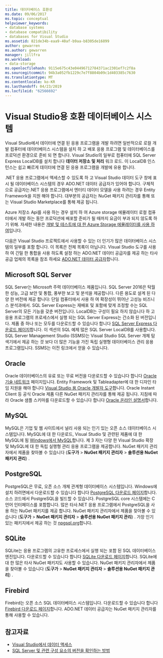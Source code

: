 ```yaml
---
title: 데이터베이스 호환성
ms.date: 09/06/2017
ms.topic: conceptual
helpviewer_keywords:
- database systems
- database compatibility
- databases for Visual Studio
ms.assetid: 821de34b-eaa9-40af-b9aa-b8305de16899
author: gewarren
ms.author: gewarren
manager: jillfra
ms.workload:
- data-storage
ms.openlocfilehash: 9115e675c43e04496712784371ac2301ef7c2f8a
ms.sourcegitcommit: 94b3a052fb1229c7e7f8804b09c1d403385c7630
ms.translationtype: MT
ms.contentlocale: ko-KR
ms.lasthandoff: 04/23/2019
ms.locfileid: "62566692"
---
```

# <a name="compatible-database-systems-for-visual-studio"></a>Visual Studio용 호환 데이터베이스 시스템

Visual Studio에서 데이터에 연결 된 응용 프로그램을 개발 하려면 일반적으로 로컬 개발 컴퓨터에 데이터베이스 시스템을 설치 하 고 배포 응용 프로그램 및 데이터베이스를 프로덕션 환경으로 준비 되 면 합니다. Visual Studio의 일부로 컴퓨터에 SQL Server Express LocalDB를 설치 합니다 **데이터 저장소 및 처리** 워크 로드. 이 LocalDB 인스턴스는 쉽고 빠르게 데이터에 연결 된 응용 프로그램을 개발에 유용 합니다.

.NET 응용 프로그램에서 액세스할 수 있도록 하 고 Visual Studio 데이터 도구 창에 표시 될 데이터베이스 시스템의 경우 ADO.NET 데이터 공급자가 있어야 합니다. 구체적으로 공급자는.NET 응용 프로그램에서 엔터티 데이터 모델을 사용 하려는 경우 Entity Framework을 지원 해야 합니다. 대부분의 공급자는 NuGet 패키지 관리자를 통해 또는 Visual Studio Marketplace를 통해 제공 됩니다.

Azure 저장소 Api를 사용 하는 경우 설치 하 여 Azure storage 에뮬레이터 로컬 컴퓨터에서 개발 하는 동안 프로덕션에 배포할 준비가 될 때까지 요금이 부과 되지 않도록 하기 위해. 자세한 내용은 [개발 및 테스트에 대 한 Azure Storage 에뮬레이터를 사용 하 여](/azure/storage/common/storage-use-emulator)입니다.

다음은 Visual Studio 프로젝트에서 사용할 수 있는 더 인기가 많은 데이터베이스 시스템의 일부를 포함 합니다. 이 목록은 전체 목록이 아닙니다. Visual Studio 도구를 사용 하 여 긴밀 한 통합을 사용 하도록 설정 하는 ADO.NET 데이터 공급자를 제공 하는 타사 공급 업체의 목록을 참조 하세요 [ADO.NET 데이터 공급자](/dotnet/framework/data/adonet/data-providers)합니다.

## <a name="microsoft-sql-server"></a>Microsoft SQL Server

SQL Server는 Microsoft 주력 데이터베이스 제품입니다. SQL Server 2016은 탁월한 성능, 고급 보안 및 통합, 풍부한 보고 및 분석을 제공합니다. 다른 용도로 설계 된 다양 한 버전에 제공 합니다: 단일 컴퓨터에서 사용 하 여 확장성이 뛰어난 고성능 비즈니스 분석과에서. SQL Server Express는 재배포 및 포함에 맞게 조정할 수는 SQL Server의 모든 기능을 갖춘 버전입니다.  LocalDB는 구성이 필요 하지 않습니다 하 고 응용 프로그램의 프로세스에서 실행 되는 SQL Server Express는 간소화 된 버전입니다. 제품 중 하나 또는 모두를 다운로드할 수 있습니다 합니다 [SQL Server Express 다운로드 페이지](https://www.microsoft.com/sql-server/sql-server-editions-express)합니다. 이 섹션의 SQL 예제 많은 SQL Server LocalDB를 사용합니다. SQL Server Management Studio (SSMS)는 Visual Studio SQL Server 개체 탐색기에서 제공 하는 것 보다 더 많은 기능을 가진 독립 실행형 데이터베이스 관리 응용 프로그램입니다. SSMS는 이전 링크에서 얻을 수 있습니다.

## <a name="oracle"></a>Oracle

Oracle 데이터베이스의 유료 또는 무료 버전을 다운로드할 수 있습니다 합니다 [Oracle 기술 네트워크](http://www.oracle.com/technetwork/database/enterprise-edition/downloads/index-092322.html) 페이지입니다. Entity Framework 및 Tableadapter에 대 한 디자인 타임 지원을 해야 합니다 [Visual Studio 용 Oracle 개발자 도구](http://www.oracle.com/technetwork/developer-tools/visual-studio/overview/index.html)합니다. Oracle Instant Client 등 공식 Oracle 제품 다른 NuGet 패키지 관리자를 통해 제공 됩니다. 지침에 따라 Oracle 샘플 스키마를 다운로드할 수 있습니다 합니다 [Oracle 온라인 설명서](http://docs.oracle.com/cd/E11882_01/server.112/e10831/toc.htm)합니다.

## <a name="mysql"></a>MySQL

MySQL은 기업 및 웹 사이트에서 널리 사용 되는 인기 있는 오픈 소스 데이터베이스 시스템입니다. MySQL에 대 한 다운로드, Visual Studio 및 관련된 제품에 대 한 MySQL에 됨 [Windows에서 MySQL](http://www.mysql.com/why-mysql/windows/)합니다. 제 3 자는 다양 한 Visual Studio 확장 및 MySQL에 대 한 독립 실행형 관리 응용 프로그램을 제공합니다. NuGet 패키지 관리자에서 제품을 찾아볼 수 있습니다 (**도구가** > **NuGet 패키지 관리자** > **솔루션용 NuGet 패키지 관리**) .

## <a name="postgresql"></a>PostgreSQL

PostgreSQL은 무료, 오픈 소스 개체 관계형 데이터베이스 시스템입니다. Windows에 설치 하려면에서 다운로드할 수 있습니다 합니다 [PostgreSQL 다운로드 페이지](http://www.postgresql.org/download/windows/)합니다. 소스 코드에서 PostgreSQL을 빌드할 수 있습니다. PostgreSQL core 시스템에는 C 언어 인터페이스를 포함합니다. 많은 타사.NET 응용 프로그램에서 PostgreSQL을 사용 하는 NuGet 패키지를 제공 합니다. NuGet 패키지 관리자에서 제품을 찾아볼 수 있습니다 (**도구가** > **NuGet 패키지 관리자** > **솔루션용 NuGet 패키지 관리**) . 가장 인기 있는 패키지에서 제공 하는 것 [npgsql.org](http://www.npgsql.org)합니다.

## <a name="sqlite"></a>SQLite

SQLite는 응용 프로그램의 고유한 프로세스에서 실행 되는 포함 된 SQL 데이터베이스 엔진입니다. 다운로드할 수 있습니다 합니다 [SQLite 다운로드 페이지](http://www.sqlite.org/download.html)합니다. SQLite에 대 한 많은 타사 NuGet 패키지도 사용할 수 있습니다. NuGet 패키지 관리자에서 제품을 찾아볼 수 있습니다 (**도구가** > **NuGet 패키지 관리자** > **솔루션용 NuGet 패키지 관리**) .

## <a name="firebird"></a>Firebird

Firebird는 오픈 소스 SQL 데이터베이스 시스템입니다. 다운로드할 수 있습니다 합니다 [Firebird 다운로드 페이지](http://firebirdsql.org/en/downloads/)합니다. ADO.NET 데이터 공급자는 NuGet 패키지 관리자를 통해 사용할 수 있습니다.

## <a name="see-also"></a>참고자료

- [Visual Studio에서 데이터 액세스](../data-tools/accessing-data-in-visual-studio.md)
- [SQL Server 및 관련 구성 요소의 버전을 확인하는 방법](http://support.microsoft.com/kb/321185)
